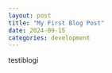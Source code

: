 ```yaml
---
layout: post
title: "My First Blog Post"
date: 2024-09-15
categories: development
---
```

testiblogi
